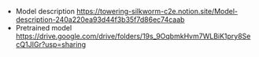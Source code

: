- Model description
https://towering-silkworm-c2e.notion.site/Model-description-240a220ea93d44f3b35f7d86ec74caab
- Pretrained model
https://drive.google.com/drive/folders/19s_9OqbmkHvm7WLBiK1pry8SecQ1JIGr?usp=sharing
